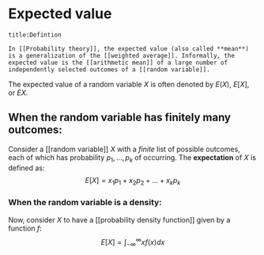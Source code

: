 # Expected value
```ad-summary 
title:Defintion 

In [[Probability theory]], the expected value (also called **mean**) is a generalization of the [[weighted average]]. Informally, the expected value is the [[arithmetic mean]] of a large number of independently selected outcomes of a [[random variable]].
```

The expected value of a random variable $X$ is often denoted by $E(X)$, $E[X]$, or $EX$.

## When the random variable has finitely many outcomes:

Consider a [[random variable]] $X$ with a *finite* list of possible outcomes, each of which has 
probability $p_{1},\ldots,p_{k}$ of occurring. The **expectation** of $X$ is defined as:
$$
E[X]=x_{1}p_{1}+x_{2}p_{2}+\ldots+x_{k}p_{k}
$$

### When the random variable is a density:

Now, consider $X$ to have a [[probability density function]] given by a function $f$:
$$
E[X]=\int_{-\infty}^{\infty}xf(x)dx
$$
